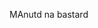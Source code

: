 MAnutd na bastard



































































































